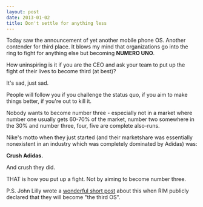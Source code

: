 ```yaml
---
layout: post
date: 2013-01-02
title: Don't settle for anything less
---
```

Today saw the announcement of yet another mobile phone OS. Another contender for third place. It blows my mind that organizations go into the ring to fight for anything else but becoming **NUMERO UNO**.

How uninspiring is it if you are the CEO and ask your team to put up the fight of their lives to become third (at best)?

It's sad, just sad.

People will follow you if you challenge the status quo, if you aim to make things better, if you're out to kill it.

Nobody wants to become number three - especially not in a market where number one usually gets 60-70% of the market, number two somewhere in the 30% and number three, four, five are complete also-runs.

Nike's motto when they just started (and their marketshare was essentially nonexistent in an industry which was completely dominated by Adidas) was:

**Crush Adidas.**

And crush they did.

THAT is how you put up a fight. Not by aiming to become number three.

P.S. John Lilly wrote a [wonderful short post](http://lilly.tumblr.com/post/32278633915/rims-ceo-thorsten-heins-in-demoing-blackberry) about this when RIM publicly declared that they will become "the third OS".